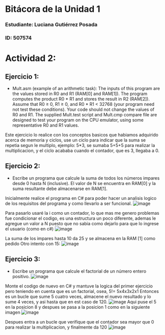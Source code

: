 # Bitácora de la Unidad 1

### Estudiante:  Luciana Gutiérrez Posada
### ID:   507574

# Actividad 2: 

## Ejercicio 1: 
- Mult.asm (example of an arithmetic task): The inputs of this program are the values stored in R0 and R1 (RAM[0] and RAM[1]). The program computes the product R0 * R1 and stores the result in R2 (RAM[2]). Assume that R0 ≥ 0, R1 ≥ 0, and R0 * R1 < 32768 (your program need not test these conditions). Your code should not change the values of R0 and R1. The supplied Mult.test script
and Mult.cmp compare file are designed to test your program on the CPU emulator, using some representative R0 and R1 values.

Este ejercicio lo realice con los conceptos basicos que habiamos adquirido acerca de memoria y ciclos, use un ciclo para indicar que la suma se repetia segun le multiplo, ejemplo: 5*3, se sumaba 5+5+5 para realizar la multiplicacion, y el ciclo acababa cuando el contador, que es 3, llegaba a 0. 

## Ejercicio 2: 
- Escribe un programa que calcule la suma de todos los números impares desde 0 hasta N (inclusive). El valor de N se encuentra en RAM[0] y la suma resultante debe almacenarse en RAM[1].

Inicialmente realice el programa en C# para poder hacer un analisis logico de los requisitos del programa y como llevarlo a ser funcional. 
![image](https://github.com/user-attachments/assets/f749bc89-27f8-4566-be7d-2a4d706ca053)

Para pasarlo usaré la i como un contador, lo que mas me genero problemas fue condicionar el codigo, es una estructura un poco diferente, ademas le agregue un valor a N puesto que no sabia como dejarlo para que lo ingrese el usuario (como en c#)
![image](https://github.com/user-attachments/assets/da9a76df-201f-4066-8f58-0dac300302f4)


La suma de los impares hasta 10 da 25 y se almacena en la RAM [1] como pedido
Otro intento con 15: 
![image](https://github.com/user-attachments/assets/1ddef114-82fb-427b-9711-d1dda8f7b907)


## Ejercicio 3: 
- Escribe un programa que calcule el factorial de un número entero positivo.
![image](https://github.com/user-attachments/assets/c6eec501-b265-43de-a75d-38449e934e31)

Monte el codigo de nuevo en C# y mantuve la logica del primer ejercicio pero teniendo en cuenta que es un factorial, osea, 5!= 5x4x3x2x1 
Entonces es un bucle que sume 5 cuatro veces, almacene el nuevo resultado y lo sume 4 veces, y asi hasta que en est caso de 120. 
![image](https://github.com/user-attachments/assets/06a63c93-b97c-46a4-83cf-9278a4b89263)
Aqui puse el 5 en la posicion 8 y despues se pasa a la posicion 1 como en la siguiente imagen
![image](https://github.com/user-attachments/assets/512bb513-4b47-4f36-bf42-6b37ea05af1f)

Despues entra a un bucle que verifique que el contador sea mayor que 0 para realizar la multiplicacion, y finalmente da 120 
![image](https://github.com/user-attachments/assets/e24d57a7-068f-4722-8436-86df2f7078a6)





